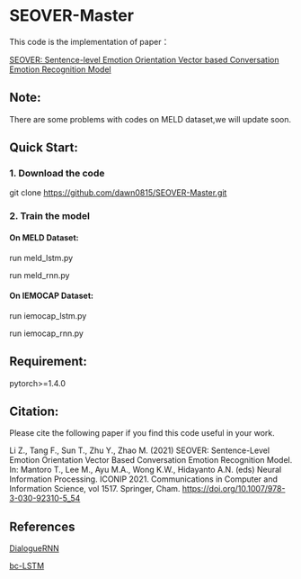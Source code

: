# SEOVER-Master
This code is the implementation of paper：

[SEOVER: Sentence-level Emotion Orientation Vector based Conversation Emotion Recognition Model](https://link.springer.com/chapter/10.1007/978-3-030-92310-5_54)

## Note:

There are some problems with codes on MELD dataset,we will update soon.

## Quick Start:

### 1. Download the code

git clone https://github.com/dawn0815/SEOVER-Master.git

### 2. Train the model

#### On MELD Dataset:

run meld_lstm.py

run meld_rnn.py

####  On IEMOCAP Dataset:

run iemocap_lstm.py

run iemocap_rnn.py

## Requirement:

pytorch>=1.4.0

## Citation:

Please cite the following paper if you find this code useful in your work.

Li Z., Tang F., Sun T., Zhu Y., Zhao M. (2021) SEOVER: Sentence-Level Emotion Orientation Vector Based Conversation Emotion Recognition Model. In: Mantoro T., Lee M., Ayu M.A., Wong K.W., Hidayanto A.N. (eds) Neural Information Processing. ICONIP 2021. Communications in Computer and Information Science, vol 1517. Springer, Cham. https://doi.org/10.1007/978-3-030-92310-5_54

## References

[DialogueRNN](https://github.com/declare-lab/conv-emotion/tree/master/DialogueRNN)

[bc-LSTM](https://github.com/declare-lab/conv-emotion/tree/master/bc-LSTM)
